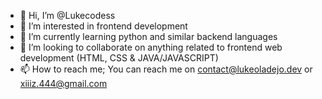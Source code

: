 - 👋 Hi, I’m @Lukecodess
- 👀 I’m interested in frontend development
- 🌱 I’m currently learning python and similar backend languages
- 💞️ I’m looking to collaborate on anything related to frontend web development (HTML, CSS & JAVA/JAVASCRIPT)
- 📫 How to reach me; You can reach me on contact@lukeoladejo.dev or xiiiz.444@gmail.com

<!---
Lukecodess/Lukecodess is a ✨ special ✨ repository because its `README.md` (this file) appears on your GitHub profile.
You can click the Preview link to take a look at your changes.
--->

